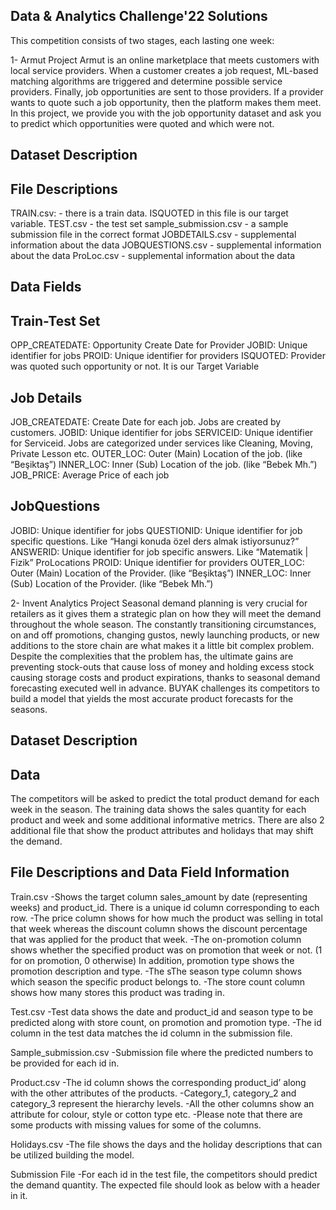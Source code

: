 ## Data & Analytics Challenge'22 Solutions
This competition consists of two stages, each lasting one week:

1- Armut Project
Armut is an online marketplace that meets customers with local service providers. When a customer creates a job request, ML-based matching algorithms are triggered and determine possible service providers. Finally, job opportunities are sent to those providers. If a provider wants to quote such a job opportunity, then the platform makes them meet. In this project, we provide you with the job opportunity dataset and ask you to predict which opportunities were quoted and which were not.

## Dataset Description
## File Descriptions
TRAIN.csv: - there is a train data. ISQUOTED in this file is our target variable.
TEST.csv - the test set
sample_submission.csv - a sample submission file in the correct format
JOBDETAILS.csv - supplemental information about the data
JOBQUESTIONS.csv - supplemental information about the data
ProLoc.csv - supplemental information about the data

## Data Fields
## Train-Test Set
OPP_CREATEDATE: Opportunity Create Date for Provider
JOBID: Unique identifier for jobs
PROID: Unique identifier for providers
ISQUOTED: Provider was quoted such opportunity or not. It is our Target Variable

## Job Details
JOB_CREATEDATE: Create Date for each job. Jobs are created by customers.
JOBID: Unique identifier for jobs
SERVICEID: Unique identifier for Serviceid. Jobs are categorized under services like Cleaning, Moving, Private Lesson etc.
OUTER_LOC: Outer (Main) Location of the job. (like “Beşiktaş”)
INNER_LOC: Inner (Sub) Location of the job. (like “Bebek Mh.”)
JOB_PRICE: Average Price of each job

## JobQuestions
JOBID: Unique identifier for jobs
QUESTIONID: Unique identifier for job specific questions. Like “Hangi konuda özel ders almak istiyorsunuz?”
ANSWERID: Unique identifier for job specific answers. Like “Matematik | Fizik”
ProLocations
PROID: Unique identifier for providers
OUTER_LOC: Outer (Main) Location of the Provider. (like “Beşiktaş”)
INNER_LOC: Inner (Sub) Location of the Provider. (like “Bebek Mh.”)

2- Invent Analytics Project
Seasonal demand planning is very crucial for retailers as it gives them a strategic plan on how they will meet the demand throughout the whole season. The constantly transitioning circumstances, on and off promotions, changing gustos, newly launching products, or new additions to the store chain are what makes it a little bit complex problem. Despite the complexities that the problem has, the ultimate gains are preventing stock-outs that cause loss of money and holding excess stock causing storage costs and product expirations, thanks to seasonal demand forecasting executed well in advance. BUYAK challenges its competitors to build a model that yields the most accurate product forecasts for the seasons.

## Dataset Description
## Data
The competitors will be asked to predict the total product demand for each week in the season. The training data shows the sales quantity for each product and week and some additional informative metrics. There are also 2 additional file that show the product attributes and holidays that may shift the demand.

## File Descriptions and Data Field Information
Train.csv
-Shows the target column sales_amount by date (representing weeks) and product_id. There is a unique id column corresponding to each row.
-The price column shows for how much the product was selling in total that week whereas the discount column shows the discount percentage that was applied for the product that week.
-The on-promotion column shows whether the specified product was on promotion that week or not. (1 for on promotion, 0 otherwise) In addition, promotion type shows the promotion description and type.
-The sThe season type column shows which season the specific product belongs to.
-The store count column shows how many stores this product was trading in.

Test.csv
-Test data shows the date and product_id and season type to be predicted along with store count, on promotion and promotion type.
-The id column in the test data matches the id column in the submission file.

Sample_submission.csv
-Submission file where the predicted numbers to be provided for each id in.

Product.csv
-The id column shows the corresponding product_id’ along with the other attributes of the products.
-Category_1, category_2 and category_3 represent the hierarchy levels.
-All the other columns show an attribute for colour, style or cotton type etc.
-Please note that there are some products with missing values for some of the columns.

Holidays.csv
-The file shows the days and the holiday descriptions that can be utilized building the model.

Submission File
-For each id in the test file, the competitors should predict the demand quantity. The expected file should look as below with a header in it.
